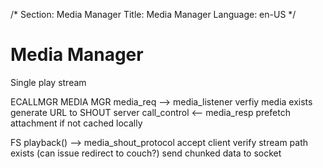 /*
Section: Media Manager
Title: Media Manager
Language: en-US
*/

# Media Manager
Single play stream

ECALLMGR         MEDIA MGR
media_req    --> media_listener
                   verfiy media exists
                   generate URL to SHOUT server
call_control <--   media_resp
                   prefetch attachment if not cached locally


FS
playback() -->   media_shout_protocol
                   accept client
                   verify stream path exists (can issue redirect to couch?)
                   send chunked data to socket
